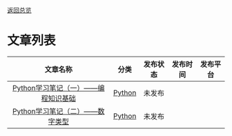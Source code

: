 [返回总览](summary.md)

# 文章列表

| 文章名称                                                  | 分类                      | 发布状态 | 发布时间 | 发布平台 |
|:-----------------------------------------------------:|:-----------------------:|:----:|:----:|:----:|
| [Python学习笔记（一）——编程知识基础](../../booknote/python/ch1.md) | [Python](python/ch0.md) | 未发布  |      |      |
| [Python学习笔记（二）——数字类型](../../booknote/python/ch2.md)   | [Python](python/ch0.md) | 未发布  |      |      |

